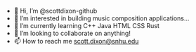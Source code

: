 - 👋 Hi, I’m @scottdixon-github
- 👀 I’m interested in building music composition applications...
- 🌱 I’m currently learning C++ Java HTML CSS Rust
- 💞️ I’m looking to collaborate on anything!
- 📫 How to reach me scott.dixon@snhu.edu




<!---
scottdixon-github/scottdixon-github is a ✨ special ✨ repository because its `README.md` (this file) appears on your GitHub profile.
You can click the Preview link to take a look at your changes.
--->
